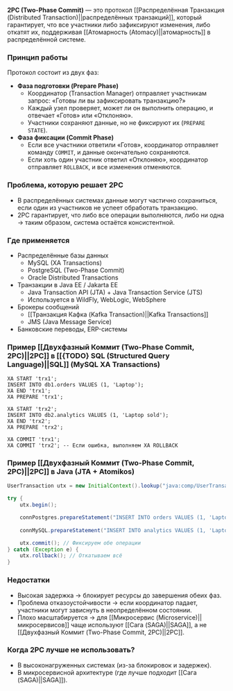 **2PC (Two-Phase Commit)** — это протокол [[Распределённая Транзакция (Distributed Transaction)||распределённых транзакций]], который гарантирует, что все участники либо зафиксируют изменения, либо откатят их, поддерживая [[Атомарность (Atomacy)||атомарность]] в распределённой системе.


### Принцип работы

Протокол состоит из двух фаз:

- **Фаза подготовки (Prepare Phase)**
	- Координатор (Transaction Manager) отправляет участникам запрос: «Готовы ли вы зафиксировать транзакцию?»
	- Каждый узел проверяет, может ли он выполнить операцию, и отвечает «Готов» или «Отклоняю».
	- Участники сохраняют данные, но не фиксируют их (`PREPARE STATE`).
- **Фаза фиксации (Commit Phase)**
	- Если все участники ответили «Готов», координатор отправляет команду `COMMIT`, и данные окончательно сохраняются.
	- Если хоть один участник ответил «Отклоняю», координатор отправляет `ROLLBACK`, и все изменения отменяются.


### Проблема, которую решает 2PC

- В распределённых системах данные могут частично сохраниться, если один из участников не успеет обработать транзакцию.
- 2PC гарантирует, что либо все операции выполняются, либо ни одна → таким образом, система остаётся консистентной.


### Где применяется

- Распределённые базы данных
	- MySQL (XA Transactions)
	- PostgreSQL (Two-Phase Commit)
	- Oracle Distributed Transactions
- Транзакции в Java EE / Jakarta EE
	- Java Transaction API (JTA) + Java Transaction Service (JTS)
	- Используется в WildFly, WebLogic, WebSphere
- Брокеры сообщений
	- [[Транзакция Кафка (Kafka Transaction)||Kafka Transactions]]
	- JMS (Java Message Service)
- Банковские переводы, ERP-системы


### Пример [[Двухфазный Коммит (Two-Phase Commit, 2PC)||2PC]] в [[{TODO} SQL (Structured Query Language)||SQL]] (MySQL XA Transactions)

```mysql
XA START 'trx1';
INSERT INTO db1.orders VALUES (1, 'Laptop');
XA END 'trx1';
XA PREPARE 'trx1';

XA START 'trx2';
INSERT INTO db2.analytics VALUES (1, 'Laptop sold');
XA END 'trx2';
XA PREPARE 'trx2';

XA COMMIT 'trx1';
XA COMMIT 'trx2'; -- Если ошибка, выполняем XA ROLLBACK
```

### Пример [[Двухфазный Коммит (Two-Phase Commit, 2PC)||2PC]] в Java (JTA + Atomikos)

```java
UserTransaction utx = new InitialContext().lookup("java:comp/UserTransaction");

try {
    utx.begin();

    connPostgres.prepareStatement("INSERT INTO orders VALUES (1, 'Laptop')").executeUpdate();
    
    connMySQL.prepareStatement("INSERT INTO analytics VALUES (1, 'Laptop sold')").executeUpdate();

    utx.commit(); // Фиксируем обе операции
} catch (Exception e) {
    utx.rollback(); // Откатываем всё
}
```


### Недостатки

- Высокая задержка → блокирует ресурсы до завершения обеих фаз.
- Проблема отказоустойчивости → если координатор падает, участники могут зависнуть в неопределённом состоянии.
- Плохо масштабируется → для [[Микросервис (Microservice)||микросервисов]] чаще используют [[Сага (SAGA)||SAGA]], а не [[Двухфазный Коммит (Two-Phase Commit, 2PC)||2PC]].


### Когда 2PC лучше не использовать?

- В высоконагруженных системах (из-за блокировок и задержек).
- В микросервисной архитектуре (где лучше подходит [[Сага (SAGA)||SAGA]]).